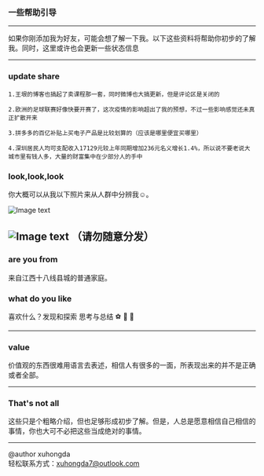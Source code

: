 ### 一些帮助引导

---

 如果你刚添加我为好友，可能会想了解一下我。以下这些资料将帮助你初步的了解我。同时，这里或许也会更新一些状态信息

---


### **update share**

```
1.王垠的博客也搞起了卖课程那一套，同时微博也大搞更新，但是评论区是关闭的

2.欧洲的足球联赛好像快要开赛了，这次疫情的影响超出了我的预想，不过一些影响感觉还未真正扩散开来

3.拼多多的百亿补贴上买电子产品是比较划算的（应该是哪里便宜买哪里）

4.深圳居民人均可支配收入17129元较上年同期增加236元名义增长1.4%，所以说不要老说大城市里有钱人多，大量的财富集中在少部分人的手中

```

### **look,look,look**

你大概可以从我以下照片来从人群中分辨我☺。

![Image text](https://pic.rmb.bdstatic.com/bjh/dfc3b26696f5f7e4e13efbded2b3f34b.jpeg@s_0,w_2000)

![Image text](https://pic.rmb.bdstatic.com/bjh/bfb30b1c69499abc9e7f7f3e2d4b50e6.jpeg)
**（请勿随意分发）**
---

### **are you from** 

  来自江西十八线县城的普通家庭。
  
   
### what do you like 

  喜欢什么？发现和探索   思考与总结     ⚽  🎾  🎵  
  

---

### **value**

  价值观的东西很难用语言去表述，相信人有很多的一面，所表现出来的并不是正确或者全部。
  

---  

### **That's not all**

   这些只是个粗略介绍，但也足够形成初步了解。但是，人总是愿意相信自己相信的事情，你也大可不必把这些当成绝对的事情。


---

@author xuhongda   
轻松联系方式：xuhongda7@outlook.com  

